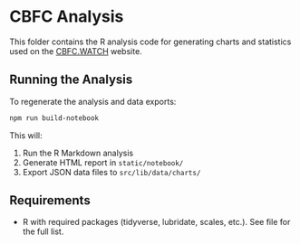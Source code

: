 # CBFC Analysis

This folder contains the R analysis code for generating charts and statistics used on the [CBFC.WATCH](https://cbfc.watch) website.

## Running the Analysis

To regenerate the analysis and data exports:

```bash
npm run build-notebook
```

This will:

1. Run the R Markdown analysis
2. Generate HTML report in `static/notebook/`
3. Export JSON data files to `src/lib/data/charts/`

## Requirements

- R with required packages (tidyverse, lubridate, scales, etc.). See file for the full list.
